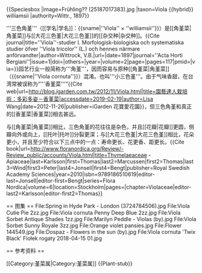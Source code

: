 {{Speciesbox
|image=Frühling?? (25187017383).jpg
|taxon=Viola {{hybrid}} williamsii
|authority=Wittr., 1897}}

'''三色角堇'''（[[学名|学名]]：{{sname|''Viola'' × ''williamsii''}}）是[[角堇菜|角堇菜]]与[[大花三色堇|大花三色堇]]的[[杂交种|杂交种]]。<ref>{{Cite journal|title=''Viola''-studier I. Morfologisk-biologiska och systematiska studier öfver ''Viola tricolor'' (L.) och hennes närmare anförvandter|author=Wittrock, V.B.|url=|date=1897|journal=''Acta Horti Bergiani''|issue=1|doi=|others=|year=|volume=2|page=|pages=117|pmid=|via=}}</ref>园艺行业一般简称为'''角堇'''，因而容易与原种[[角堇菜|角堇菜]]（{{sname|''Viola cornuta''}}）混淆。也叫'''小三色堇'''。由于气味香甜，在台湾常被误称为“'''香堇菜'''”<ref>{{Cite web|url=http://blog.igarden.com.tw/2012/11/Viola.html|title=園藝達人栽培術：多彩多姿－香堇菜|accessdate=2019-02-19|author=Lisa Wang|date=2012-11-26|publisher=iGarden 花寶愛花園}}</ref>，但三色角堇和真正的[[香堇菜|香堇菜]]相去甚远。

与[[角堇菜|角堇菜]]相比，三色角堇的花往往是杂色，并且[[花瓣|花瓣]]更圆，侧瓣向外或向上，[[托叶|托叶]]分裂更深；与[[大花三色堇|大花三色堇]]相比，花朵更小，并且至少符合以下三点中的一点：寿命更长、花更香、距更长。<ref>{{Cite book|url=http://www.floranordica.org/Review/-Review_public/accounts/Viola.html|title=Thymelaeaceae - Apiaceae|last=Karlsson|first=Thomas|last2=Marcussen|first2=Thomas|last3=Wind|first3=Peter|last4=Jonsell|first4=Bengt|publisher=Royal Swedish Academy Sciences|year=2010|isbn=9789186510619|editor-last=Jonsell|editor-first=Bengt|series=Flora Nordica|volume=6|location=Stockholm|pages=|chapter=Violaceae|editor-last2=Karlsson|editor-first2=Thomas}}</ref>

== 图集 ==
<gallery>
File:Spring in Hyde Park - London (3724784506).jpg
File:Viola Cutie Pie 2zz.jpg
File:Viola cornuta Penny Deep Blue 2zz.jpg
File:Viola Sorbet Antique Shades 1zz.jpg
File:Marilyn Peddle - Violas (by).jpg
File:Viola Sorbet Sunny Royale 3zz.jpg
File:Orange violet pansies.jpg
File:Flower 144549.jpg
File:Dospaz - Flowers in the sun (by).jpg
File:Viola cornuta 'Twix Black' Fiołek rogaty 2018-04-15 01.jpg
</gallery>

== 参考资料 ==
<references />

[[Category:堇菜属|Category:堇菜属]]
{{Plant-stub}}